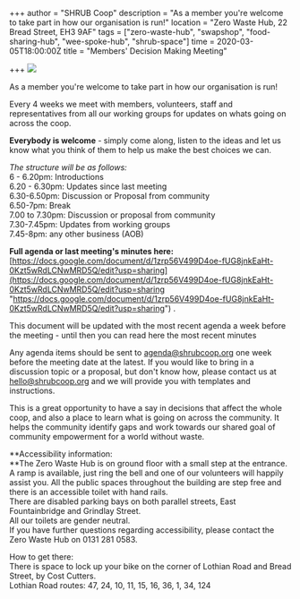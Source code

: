 +++
author = "SHRUB Coop"
description = "As a member you're welcome to take part in how our organisation is run!"
location = "Zero Waste Hub, 22 Bread Street, EH3 9AF"
tags = ["zero-waste-hub", "swapshop", "food-sharing-hub", "wee-spoke-hub", "shrub-space"]
time = 2020-03-05T18:00:00Z
title = "Members' Decision Making Meeting"

+++
![](https://res.cloudinary.com/shrub-co-op/image/upload/v1568674342/shrubcoop.org/media/Members_Decision_Making_Meeting_e20g8w.png)

As a member you're welcome to take part in how our organisation is run!  
  
Every 4 weeks we meet with members, volunteers, staff and representatives from all our working groups for updates on whats going on across the coop.  
  
**Everybody is welcome** - simply come along, listen to the ideas and let us know what you think of them to help us make the best choices we can.  
  
_The structure will be as follows:_  
6 - 6.20pm: Introductions  
6\.20 - 6.30pm: Updates since last meeting  
6\.30-6.50pm: Discussion or Proposal from community  
6\.50-7pm: Break  
7\.00 to 7.30pm: Discussion or proposal from community  
7\.30-7.45pm: Updates from working groups   
7\.45-8pm: any other business (AOB)  
  
**Full agenda or last meeting's minutes here:**  
[https://docs.google.com/document/d/1zrp56V499D4oe-fUG8jnkEaHt-0Kzt5wRdLCNwMRD5Q/edit?usp=sharing](https://docs.google.com/document/d/1zrp56V499D4oe-fUG8jnkEaHt-0Kzt5wRdLCNwMRD5Q/edit?usp=sharing "https://docs.google.com/document/d/1zrp56V499D4oe-fUG8jnkEaHt-0Kzt5wRdLCNwMRD5Q/edit?usp=sharing") .   
  
This document will be updated with the most recent agenda a week before the meeting - until then you can read here the most recent minutes  
  
Any agenda items should be sent to agenda@shrubcoop.org one week before the meeting date at the latest. If you would like to bring in a discussion topic or a proposal, but don't know how, please contact us at hello@shrubcoop.org and we will provide you with templates and instructions.  
  
This is a great opportunity to have a say in decisions that affect the whole coop, and also a place to learn what is going on across the community. It helps the community identify gaps and work towards our shared goal of community empowerment for a world without waste.  
  
**Accessibility information:  
**The Zero Waste Hub is on ground floor with a small step at the entrance. A ramp is available, just ring the bell and one of our volunteers will happily assist you. All the public spaces throughout the building are step free and there is an accessible toilet with hand rails.  
There are disabled parking bays on both parallel streets, East Fountainbridge and Grindlay Street.  
All our toilets are gender neutral.  
If you have further questions regarding accessibility, please contact the Zero Waste Hub on 0131 281 0583.  
  
How to get there:  
There is space to lock up your bike on the corner of Lothian Road and Bread Street, by Cost Cutters.  
Lothian Road routes: 47, 24, 10, 11, 15, 16, 36, 1, 34, 124